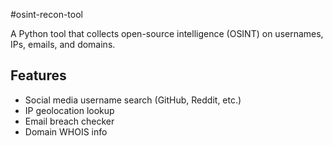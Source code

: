 #osint-recon-tool

A Python tool that collects open-source intelligence (OSINT) on usernames, IPs, emails, and domains.

## Features
- Social media username search (GitHub, Reddit, etc.)
- IP geolocation lookup
- Email breach checker
- Domain WHOIS info
